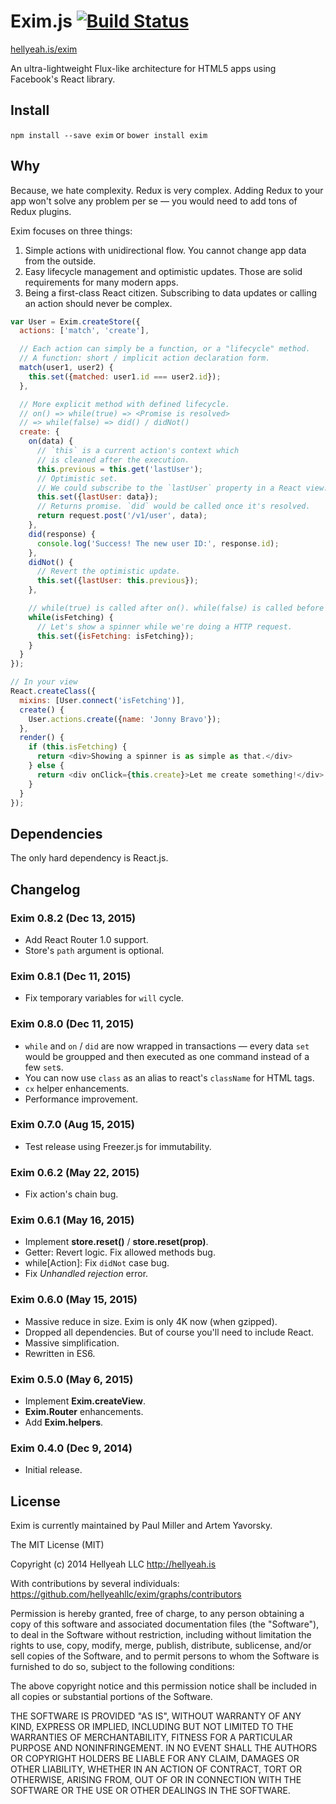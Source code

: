 # Exim.js [![Build Status](https://travis-ci.org/hellyeahllc/exim.svg)](https://travis-ci.org/hellyeahllc/exim)

[hellyeah.is/exim](http://hellyeah.is/exim/)

An ultra-lightweight Flux-like architecture for HTML5 apps using Facebook's React library.

## Install

`npm install --save exim` or `bower install exim`

## Why

Because, we hate complexity. Redux is very complex. Adding Redux to your app won't solve any problem per se — you would need to add tons of Redux plugins.

Exim focuses on three things:

1. Simple actions with unidirectional flow. You cannot change app data from the outside.
2. Easy lifecycle management and optimistic updates. Those are solid requirements for many modern apps.
3. Being a first-class React citizen. Subscribing to data updates or calling an action should never be complex.

```javascript
var User = Exim.createStore({
  actions: ['match', 'create'],

  // Each action can simply be a function, or a "lifecycle" method.
  // A function: short / implicit action declaration form.
  match(user1, user2) {
    this.set({matched: user1.id === user2.id});
  },

  // More explicit method with defined lifecycle.
  // on() => while(true) => <Promise is resolved>
  // => while(false) => did() / didNot()
  create: {
    on(data) {
      // `this` is a current action's context which
      // is cleaned after the execution.
      this.previous = this.get('lastUser');
      // Optimistic set.
      // We could subscribe to the `lastUser` property in a React view.
      this.set({lastUser: data});
      // Returns promise. `did` would be called once it's resolved.
      return request.post('/v1/user', data);
    },
    did(response) {
      console.log('Success! The new user ID:', response.id);
    },
    didNot() {
      // Revert the optimistic update.
      this.set({lastUser: this.previous});
    },

    // while(true) is called after on(). while(false) is called before did() / didNot().
    while(isFetching) {
      // Let's show a spinner while we're doing a HTTP request.
      this.set({isFetching: isFetching});
    }
  }
});

// In your view
React.createClass({
  mixins: [User.connect('isFetching')],
  create() {
    User.actions.create({name: 'Jonny Bravo'});
  },
  render() {
    if (this.isFetching) {
      return <div>Showing a spinner is as simple as that.</div>
    } else {
      return <div onClick={this.create}>Let me create something!</div>
    }
  }
});

```

## Dependencies

The only hard dependency is React.js.

## Changelog

### Exim 0.8.2 (Dec 13, 2015)

* Add React Router 1.0 support.
* Store's `path` argument is optional.

### Exim 0.8.1 (Dec 11, 2015)

* Fix temporary variables for `will` cycle.

### Exim 0.8.0 (Dec 11, 2015)

* `while` and `on` / `did` are now wrapped in transactions — every data `set`
  would be groupped and then executed as one command instead of a few `set`s.
* You can now use `class` as an alias to react's `className` for HTML tags.
* `cx` helper enhancements.
* Performance improvement.

### Exim 0.7.0 (Aug 15, 2015)

* Test release using Freezer.js for immutability.

### Exim 0.6.2 (May 22, 2015)

* Fix action's chain bug.

### Exim 0.6.1 (May 16, 2015)

* Implement **store.reset()** / **store.reset(prop)**.
* Getter: Revert logic. Fix allowed methods bug.
* while[Action]: Fix `didNot` case bug.
* Fix *Unhandled rejection* error.

### Exim 0.6.0 (May 15, 2015)

* Massive reduce in size. Exim is only 4K now (when gzipped).
* Dropped all dependencies. But of course you'll need to include React.
* Massive simplification.
* Rewritten in ES6.

### Exim 0.5.0 (May 6, 2015)

* Implement **Exim.createView**.
* **Exim.Router** enhancements.
* Add **Exim.helpers**.

### Exim 0.4.0 (Dec 9, 2014)

* Initial release.

## License

Exim is currently maintained by Paul Miller and Artem Yavorsky.

The MIT License (MIT)

Copyright (c) 2014 Hellyeah LLC http://hellyeah.is

With contributions by several individuals: https://github.com/hellyeahllc/exim/graphs/contributors

Permission is hereby granted, free of charge, to any person obtaining a copy of
this software and associated documentation files (the "Software"), to deal in
the Software without restriction, including without limitation the rights to
use, copy, modify, merge, publish, distribute, sublicense, and/or sell copies of
the Software, and to permit persons to whom the Software is furnished to do so,
subject to the following conditions:

The above copyright notice and this permission notice shall be included in all
copies or substantial portions of the Software.

THE SOFTWARE IS PROVIDED "AS IS", WITHOUT WARRANTY OF ANY KIND, EXPRESS OR
IMPLIED, INCLUDING BUT NOT LIMITED TO THE WARRANTIES OF MERCHANTABILITY, FITNESS
FOR A PARTICULAR PURPOSE AND NONINFRINGEMENT. IN NO EVENT SHALL THE AUTHORS OR
COPYRIGHT HOLDERS BE LIABLE FOR ANY CLAIM, DAMAGES OR OTHER LIABILITY, WHETHER
IN AN ACTION OF CONTRACT, TORT OR OTHERWISE, ARISING FROM, OUT OF OR IN
CONNECTION WITH THE SOFTWARE OR THE USE OR OTHER DEALINGS IN THE SOFTWARE.
